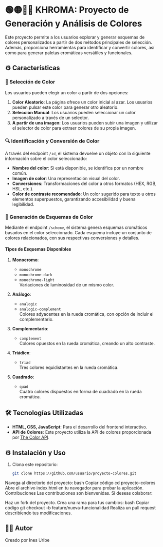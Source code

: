 # 🟢🟡🔵🔴 KHROMA: Proyecto de Generación y Análisis de Colores

Este proyecto permite a los usuarios explorar y generar esquemas de colores personalizados a partir de dos métodos principales de selección. Además, proporciona herramientas para identificar y convertir colores, así como para generar paletas cromáticas versátiles y funcionales.

## ⚙️ Características

### 🎨 Selección de Color
Los usuarios pueden elegir un color a partir de dos opciones:
1. **Color Aleatorio**: La página ofrece un color inicial al azar. Los usuarios pueden pulsar este color para generar otro aleatorio.
2. **Selección Manual**: Los usuarios pueden seleccionar un color personalizado a través de un selector.
3. **A partir de una imagen**: Los usuarios pueden subir una imagen y utilizar el selector de color para extraer colores de su propia imagen.

### 🔍 Identificación y Conversión de Color
A través del endpoint `/id`, el sistema devuelve un objeto con la siguiente información sobre el color seleccionado:
- **Nombre del color**: Si está disponible, se identifica por un nombre común.
- **Imagen de color**: Una representación visual del color.
- **Conversiones**: Transformaciones del color a otros formatos (HEX, RGB, HSL, etc.).
- **Color de contraste recomendado**: Un color sugerido para texto u otros elementos superpuestos, garantizando accesibilidad y buena legibilidad.

### 🌈 Generación de Esquemas de Color
Mediante el endpoint `/scheme`, el sistema genera esquemas cromáticos basados en el color seleccionado. Cada esquema incluye un conjunto de colores relacionados, con sus respectivas conversiones y detalles.

#### Tipos de Esquemas Disponibles
1. **Monocromo**:
   - `monochrome`
   - `monochrome-dark`
   - `monochrome-light`  
   Variaciones de luminosidad de un mismo color.

2. **Análogo**:
   - `analogic`
   - `analogic-complement`  
   Colores adyacentes en la rueda cromática, con opción de incluir el complementario.

3. **Complementario**:
   - `complement`  
   Colores opuestos en la rueda cromática, creando un alto contraste.

4. **Triádico**:
   - `triad`  
   Tres colores equidistantes en la rueda cromática.

5. **Cuadrado**:
   - `quad`  
   Cuatro colores dispuestos en forma de cuadrado en la rueda cromática.

## 🛠️ Tecnologías Utilizadas
- **HTML, CSS, JavaScript**: Para el desarrollo del frontend interactivo.
- **API de Colores**: Este proyecto utiliza la API de colores proporcionada por [The Color API](https://github.com/joshbeckman/thecolorapi).

## ⚙️ Instalación y Uso
1. Clona este repositorio:
   ```bash
   git clone https://github.com/usuario/proyecto-colores.git
Navega al directorio del proyecto:
bash
Copiar código
cd proyecto-colores
Abre el archivo index.html en tu navegador para probar la aplicación.
Contribuciones
Las contribuciones son bienvenidas. Si deseas colaborar:

Haz un fork del proyecto.
Crea una rama para tus cambios:
bash
Copiar código
git checkout -b feature/nueva-funcionalidad
Realiza un pull request describiendo tus modificaciones.


## :woman_juggling: Autor
Creado por Ines Uribe







